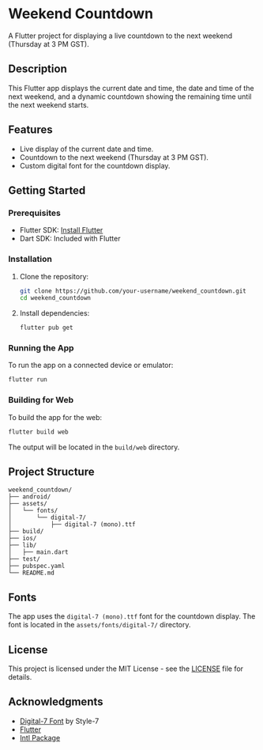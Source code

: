 # Weekend Countdown

A Flutter project for displaying a live countdown to the next weekend (Thursday at 3 PM GST).

## Description

This Flutter app displays the current date and time, the date and time of the next weekend, and a dynamic countdown showing the remaining time until the next weekend starts.

## Features

- Live display of the current date and time.
- Countdown to the next weekend (Thursday at 3 PM GST).
- Custom digital font for the countdown display.

## Getting Started

### Prerequisites

- Flutter SDK: [Install Flutter](https://flutter.dev/docs/get-started/install)
- Dart SDK: Included with Flutter

### Installation

1. Clone the repository:
   ```sh
   git clone https://github.com/your-username/weekend_countdown.git
   cd weekend_countdown
   ```

2. Install dependencies:
   ```sh
   flutter pub get
   ```

### Running the App

To run the app on a connected device or emulator:
```sh
flutter run
```

### Building for Web

To build the app for the web:
```sh
flutter build web
```
The output will be located in the `build/web` directory.

## Project Structure

```
weekend_countdown/
├── android/
├── assets/
│   └── fonts/
│       └── digital-7/
│           ├── digital-7 (mono).ttf
├── build/
├── ios/
├── lib/
│   ├── main.dart
├── test/
├── pubspec.yaml
└── README.md
```

## Fonts

The app uses the `digital-7 (mono).ttf` font for the countdown display. The font is located in the `assets/fonts/digital-7/` directory.

## License

This project is licensed under the MIT License - see the [LICENSE](LICENSE) file for details.

## Acknowledgments

- [Digital-7 Font](https://www.dafont.com/digital-7.font) by Style-7
- [Flutter](https://flutter.dev)
- [Intl Package](https://pub.dev/packages/intl)
